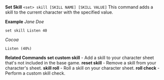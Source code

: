 **Set Skill**
`<set> skill [SKILL NAME] [SKILL VALUE]`
This command adds a skill to the current character with the specified value.

__Example__
*Jane Doe*
```
set skill Listen 40
```
*Cocoa*
```
Listen (40%)
```
__Related Commands__
**set custom skill** - Add a skill to your character sheet that's not included in the base game.
**reset skill** - Remove a skill from your character's sheet.
**skill roll** - Roll a skill on your character sheet.
**roll check** - Perform a custom skill check.
